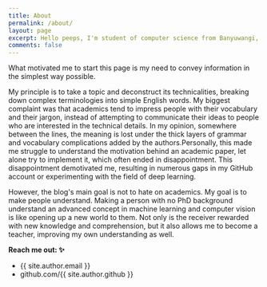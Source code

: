 ```yaml
---
title: About
permalink: /about/
layout: page
excerpt: Hello peeps, I'm student of computer science from Banyuwangi, living in Jogjakarta. This blog for documentation about my programming journey, running on jekyll, hosting on netlify and using my own simple theme.
comments: false
---
```


What motivated me to start this page is my need to convey information in the simplest way possible.

 My principle is to take a topic and deconstruct its technicalities, breaking down complex terminologies into simple English words. My biggest complaint was that academics tend to impress people with their vocabulary and their jargon, instead of attempting to communicate their ideas to people who are interested in the technical details. In my opinion, somewhere between the lines, the meaning is lost under the thick layers of grammar and vocabulary complications added by the authors.Personally, this made me struggle to understand the motivation behind an academic paper, let alone try to implement it, which often ended in disappointment. This disappointment demotivated me, resulting in numerous gaps in my GitHub account or experimenting with the field of deep learning.

However, the blog's main goal is not to hate on academics. My goal is to make people understand. Making a person with no PhD background understand an advanced concept in machine learning and computer vision is like opening up a new world to them. Not only is the receiver rewarded with new knowledge and comprehension, but it also allows me to become a teacher, improving my own understanding as well.

**Reach me out: ✨**

- {{ site.author.email }}
- github.com/{{ site.author.github }}
